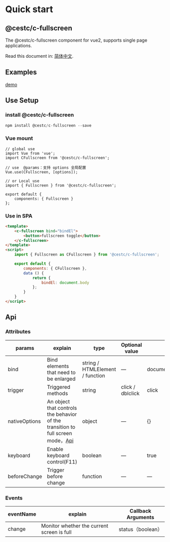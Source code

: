 # Quick start

## @cestc/c-fullscreen

The @cestc/c-fullscreen component for vue2, supports single page applications.

Read this document in: [简体中文](https://github.com/Hyhello/vue-fullscreen/blob/master/README.zh_CN.md).

## Examples

[demo](https://github.com/Hyhello/vue-fullscreen/blob/master/index.html)

## Use Setup

### install @cestc/c-fullscreen

```javascript
npm install @cestc/c-fullscreen --save
```

### Vue mount

```vuejs
// global use
import Vue from 'vue';
import CFullscreen from '@cestc/c-fullscreen';

// use  @params：支持 options 全局配置
Vue.use(CFullscreen, [options]);

// or Local use
import { Fullscreen } from '@cestc/c-fullscreen';

export default {
    components: { Fullscreen }
};
```

### Use in SPA

```html
<template>
    <c-fullscreen bind="bindEl">
        <button>fullscreen toggle</button>
    </c-fullscreen>
</template>
<script>
    import { Fullscreen as CFullscreen } from '@cestc/c-fullscreen';

    export default {
        components: { CFullscreen },
        data () {
            return {
                bindEl: document.body
            };
        }
    }
</script>
```

## Api

### Attributes

| params              | explain                 | type            | Optional value | Default value |
| ----------------- | ------------------- | --------------- | ------ | ------ |
| bind              | Bind elements that need to be enlarged    | string / HTMLElement / function    | —     |  document.documentElement  |
| trigger              | Triggered methods        | string          | click / dblclick | click |
| nativeOptions     | An object that controls the behavior of the transition to full screen mode，[Api](https://developer.mozilla.org/en-US/docs/Web/API/Element/requestFullScreen)           | object  | —    | {}     |
| keyboard          | Enable keyboard control(F11) | boolean  | —    | true     |
| beforeChange      | Trigger before change          | function  | —   | —    |

### Events

| eventName | explain               | Callback Arguments |
| ------ | ------------------ | -------- |
| change  | Monitor whether the current screen is full | status（boolean） |
